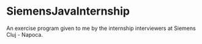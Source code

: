 # SiemensJavaInternship
An exercise program given to me by the internship interviewers at Siemens Cluj - Napoca.
